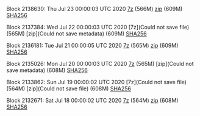 Block 2138630: Thu Jul 23 00:00:03 UTC 2020 [7z]() (566M) [zip]() (609M) [SHA256]()

Block 2137384: Wed Jul 22 00:00:03 UTC 2020 [7z](Could not save file) (565M) [zip](Could not save metadata) (609M) [SHA256](https://transfer.sh/QVtym/sha256.txt)

Block 2136181: Tue Jul 21 00:00:05 UTC 2020 [7z]() (565M) [zip](https://transfer.sh/bFWVD/bootstrap.dat.20200721.zip) (609M) [SHA256](https://transfer.sh/lW3iV/sha256.txt)

Block 2135026: Mon Jul 20 00:00:03 UTC 2020 [7z]() (565M) [zip](Could not save metadata) (608M) [SHA256](https://transfer.sh/K5Iup/sha256.txt)

Block 2133862: Sun Jul 19 00:00:02 UTC 2020 [7z](Could not save file) (564M) [zip](Could not save file) (608M) [SHA256](https://transfer.sh/bBh9A/sha256.txt)

Block 2132671: Sat Jul 18 00:00:02 UTC 2020 [7z]() (564M) [zip]() (608M) [SHA256]()

